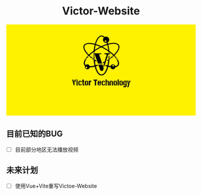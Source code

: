 <!-- # Victor-Website -->
<h1 style="text-align:center;">Victor-Website</h1>

![维克多](./images/Victor.jpg)

## 目前已知的BUG

- [ ] 目前部分地区无法播放视频

## 未来计划
- [ ] 使用Vue+Vite重写Victoe-Website
